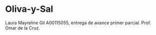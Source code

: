 # Oliva-y-Sal
Laura Mayreline Gil A00115055, entrega de avance primer parcial. Prof. Omar de la Cruz. 
